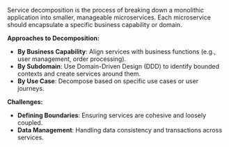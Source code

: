 Service decomposition is the process of breaking down a monolithic application into smaller, manageable microservices. Each microservice should encapsulate a specific business capability or domain.

**Approaches to Decomposition:**

- **By Business Capability**: Align services with business functions (e.g., user management, order processing).
- **By Subdomain**: Use Domain-Driven Design (DDD) to identify bounded contexts and create services around them.
- **By Use Case**: Decompose based on specific use cases or user journeys.

**Challenges:**

- **Defining Boundaries**: Ensuring services are cohesive and loosely coupled.
- **Data Management**: Handling data consistency and transactions across services.